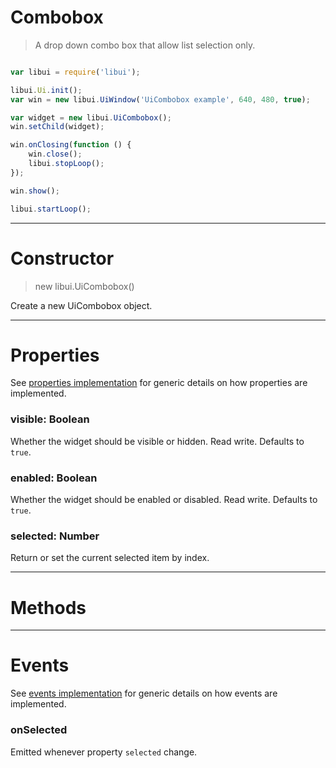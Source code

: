 
# Combobox

> A drop down combo box that allow list selection only.



```js

var libui = require('libui');

libui.Ui.init();
var win = new libui.UiWindow('UiCombobox example', 640, 480, true);

var widget = new libui.UiCombobox();
win.setChild(widget);

win.onClosing(function () {
	win.close();
	libui.stopLoop();
});

win.show();

libui.startLoop();

```

---

# Constructor

> new libui.UiCombobox()

Create a new UiCombobox object.

---

# Properties

See [properties implementation](properties.md) for generic details on how properties are implemented.


### visible: Boolean

Whether the widget should be visible or hidden. 
Read write.
Defaults to `true`.



### enabled: Boolean

Whether the widget should be enabled or disabled. 
Read write.
Defaults to `true`.



### selected: Number

Return or set the current selected item by index.




---

# Methods



---

# Events

See [events implementation](events.md) for generic details on how events are implemented.


### onSelected

Emitted whenever property `selected` change.



